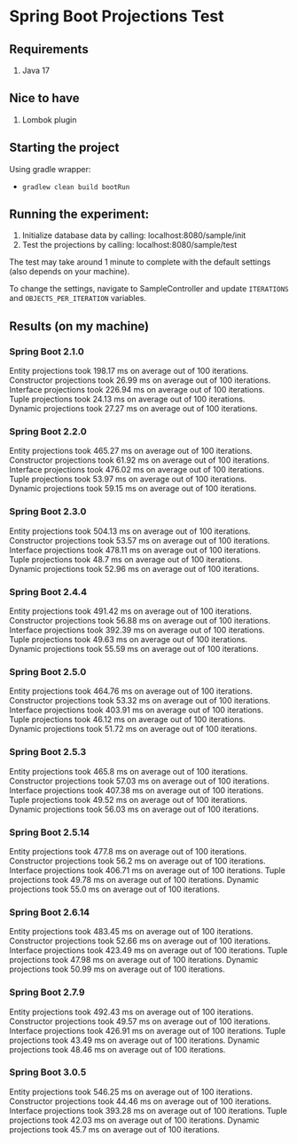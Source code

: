 # Spring Boot Projections Test

## Requirements
1. Java 17

## Nice to have
1. Lombok plugin

## Starting the project
Using gradle wrapper:

- `gradlew clean build bootRun`

## Running the experiment:
1. Initialize database data by calling: localhost:8080/sample/init
2. Test the projections by calling: localhost:8080/sample/test

The test may take around 1 minute to complete with the default settings (also depends on your machine).

To change the settings, navigate to SampleController and update `ITERATIONS` and `OBJECTS_PER_ITERATION` variables.

## Results (on my machine)
### Spring Boot 2.1.0
Entity projections took 198.17 ms on average out of 100 iterations.  
Constructor projections took 26.99 ms on average out of 100 iterations.  
Interface projections took 226.94 ms on average out of 100 iterations.  
Tuple projections took 24.13 ms on average out of 100 iterations.  
Dynamic projections took 27.27 ms on average out of 100 iterations.

### Spring Boot 2.2.0
Entity projections took 465.27 ms on average out of 100 iterations.  
Constructor projections took 61.92 ms on average out of 100 iterations.  
Interface projections took 476.02 ms on average out of 100 iterations.  
Tuple projections took 53.97 ms on average out of 100 iterations.  
Dynamic projections took 59.15 ms on average out of 100 iterations.

### Spring Boot 2.3.0
Entity projections took 504.13 ms on average out of 100 iterations.  
Constructor projections took 53.57 ms on average out of 100 iterations.  
Interface projections took 478.11 ms on average out of 100 iterations.  
Tuple projections took 48.7 ms on average out of 100 iterations.  
Dynamic projections took 52.96 ms on average out of 100 iterations.

### Spring Boot 2.4.4
Entity projections took 491.42 ms on average out of 100 iterations.  
Constructor projections took 56.88 ms on average out of 100 iterations.  
Interface projections took 392.39 ms on average out of 100 iterations.  
Tuple projections took 49.63 ms on average out of 100 iterations.  
Dynamic projections took 55.59 ms on average out of 100 iterations.

### Spring Boot 2.5.0
Entity projections took 464.76 ms on average out of 100 iterations.  
Constructor projections took 53.32 ms on average out of 100 iterations.  
Interface projections took 403.91 ms on average out of 100 iterations.  
Tuple projections took 46.12 ms on average out of 100 iterations.  
Dynamic projections took 51.72 ms on average out of 100 iterations.

### Spring Boot 2.5.3
Entity projections took 465.8 ms on average out of 100 iterations.  
Constructor projections took 57.03 ms on average out of 100 iterations.  
Interface projections took 407.38 ms on average out of 100 iterations.  
Tuple projections took 49.52 ms on average out of 100 iterations.  
Dynamic projections took 56.03 ms on average out of 100 iterations.

### Spring Boot 2.5.14
Entity projections took 477.8 ms on average out of 100 iterations.
Constructor projections took 56.2 ms on average out of 100 iterations.
Interface projections took 406.71 ms on average out of 100 iterations.
Tuple projections took 49.78 ms on average out of 100 iterations.
Dynamic projections took 55.0 ms on average out of 100 iterations.

### Spring Boot 2.6.14
Entity projections took 483.45 ms on average out of 100 iterations.
Constructor projections took 52.66 ms on average out of 100 iterations.
Interface projections took 423.49 ms on average out of 100 iterations.
Tuple projections took 47.98 ms on average out of 100 iterations.
Dynamic projections took 50.99 ms on average out of 100 iterations.

### Spring Boot 2.7.9
Entity projections took 492.43 ms on average out of 100 iterations.
Constructor projections took 49.57 ms on average out of 100 iterations.
Interface projections took 426.91 ms on average out of 100 iterations.
Tuple projections took 43.49 ms on average out of 100 iterations.
Dynamic projections took 48.46 ms on average out of 100 iterations.

### Spring Boot 3.0.5
Entity projections took 546.25 ms on average out of 100 iterations.
Constructor projections took 44.46 ms on average out of 100 iterations.
Interface projections took 393.28 ms on average out of 100 iterations.
Tuple projections took 42.03 ms on average out of 100 iterations.
Dynamic projections took 45.7 ms on average out of 100 iterations.
